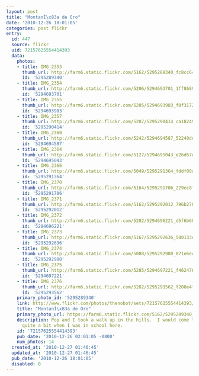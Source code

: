 ```yaml
---
layout: post
title: "MontanÌ\x83a de Oro"
date: '2010-12-26 18:01:05'
categories: post flickr
entry:
  id: 447
  source: flickr
  uid: 72157625554414393
  data:
    photos:
    - title: IMG_2353
      thumb_url: http://farm6.static.flickr.com/5162/5295289340_fc8cc649bb_s.jpg
      id: '5295289340'
    - title: IMG_2354
      thumb_url: http://farm6.static.flickr.com/5206/5294693701_1ff8689955_s.jpg
      id: '5294693701'
    - title: IMG_2355
      thumb_url: http://farm6.static.flickr.com/5205/5294693983_f0f317295e_s.jpg
      id: '5294693983'
    - title: IMG_2357
      thumb_url: http://farm6.static.flickr.com/5207/5295290414_ca18249e58_s.jpg
      id: '5295290414'
    - title: IMG_2360
      thumb_url: http://farm6.static.flickr.com/5242/5294694587_52240de361_s.jpg
      id: '5294694587'
    - title: IMG_2364
      thumb_url: http://farm6.static.flickr.com/5127/5294695043_e26d67da06_s.jpg
      id: '5294695043'
    - title: IMG_2366
      thumb_url: http://farm6.static.flickr.com/5049/5295291364_fddf00d5f3_s.jpg
      id: '5295291364'
    - title: IMG_2370
      thumb_url: http://farm6.static.flickr.com/5164/5295291706_229ec8f63c_s.jpg
      id: '5295291706'
    - title: IMG_2371
      thumb_url: http://farm6.static.flickr.com/5162/5295292012_796b278c01_s.jpg
      id: '5295292012'
    - title: IMG_2372
      thumb_url: http://farm6.static.flickr.com/5202/5294696221_d5f6b687e5_s.jpg
      id: '5294696221'
    - title: IMG_2373
      thumb_url: http://farm6.static.flickr.com/5167/5295292636_500133e4a6_s.jpg
      id: '5295292636'
    - title: IMG_2374
      thumb_url: http://farm6.static.flickr.com/5088/5295292980_871e6ede64_s.jpg
      id: '5295292980'
    - title: IMG_2375
      thumb_url: http://farm6.static.flickr.com/5285/5294697221_f462476c82_s.jpg
      id: '5294697221'
    - title: IMG_2376
      thumb_url: http://farm6.static.flickr.com/5282/5295293562_f208e4f141_s.jpg
      id: '5295293562'
    primary_photo_id: '5295289340'
    link: http://www.flickr.com/photos/thenobot/sets/72157625554414393/
    title: "MontanÌ\x83a de Oro"
    primary_photo_url: https://farm6.static.flickr.com/5162/5295289340_fc8cc649bb_m.jpg
    description: Pop and I took a walk up in the hills.  I would come to this park
      quite a bit when I was in school here.
    id: '72157625554414393'
    pub_date: '2010-12-26 02:01:05 -0800'
    num_photos: 14
  created_at: '2010-12-27 01:46:45'
  updated_at: '2010-12-27 01:46:45'
  pub_date: '2010-12-26 18:01:05'
  disabled: 0
---
```

